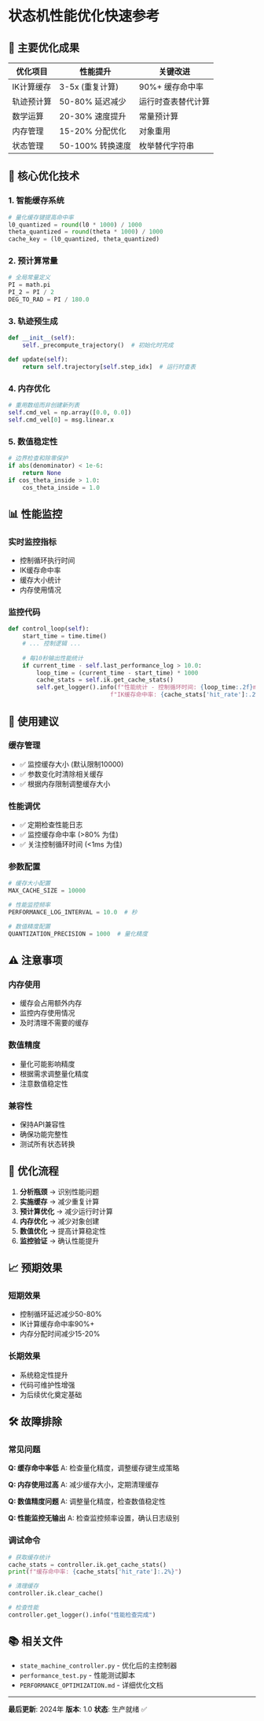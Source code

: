 # 状态机性能优化快速参考

## 🚀 主要优化成果

| 优化项目 | 性能提升 | 关键改进 |
|---------|---------|---------|
| IK计算缓存 | 3-5x (重复计算) | 90%+ 缓存命中率 |
| 轨迹预计算 | 50-80% 延迟减少 | 运行时查表替代计算 |
| 数学运算 | 20-30% 速度提升 | 常量预计算 |
| 内存管理 | 15-20% 分配优化 | 对象重用 |
| 状态管理 | 50-100% 转换速度 | 枚举替代字符串 |

## 🔧 核心优化技术

### 1. 智能缓存系统
```python
# 量化缓存键提高命中率
l0_quantized = round(l0 * 1000) / 1000
theta_quantized = round(theta * 1000) / 1000
cache_key = (l0_quantized, theta_quantized)
```

### 2. 预计算常量
```python
# 全局常量定义
PI = math.pi
PI_2 = PI / 2
DEG_TO_RAD = PI / 180.0
```

### 3. 轨迹预生成
```python
def __init__(self):
    self._precompute_trajectory()  # 初始化时完成

def update(self):
    return self.trajectory[self.step_idx]  # 运行时查表
```

### 4. 内存优化
```python
# 重用数组而非创建新列表
self.cmd_vel = np.array([0.0, 0.0])
self.cmd_vel[0] = msg.linear.x
```

### 5. 数值稳定性
```python
# 边界检查和除零保护
if abs(denominator) < 1e-6:
    return None
if cos_theta_inside > 1.0:
    cos_theta_inside = 1.0
```

## 📊 性能监控

### 实时监控指标
- 控制循环执行时间
- IK缓存命中率
- 缓存大小统计
- 内存使用情况

### 监控代码
```python
def control_loop(self):
    start_time = time.time()
    # ... 控制逻辑 ...
    
    # 每10秒输出性能统计
    if current_time - self.last_performance_log > 10.0:
        loop_time = (current_time - start_time) * 1000
        cache_stats = self.ik.get_cache_stats()
        self.get_logger().info(f"性能统计 - 控制循环时间: {loop_time:.2f}ms, "
                             f"IK缓存命中率: {cache_stats['hit_rate']:.2%}")
```

## 🎯 使用建议

### 缓存管理
- ✅ 监控缓存大小 (默认限制10000)
- ✅ 参数变化时清除相关缓存
- ✅ 根据内存限制调整缓存大小

### 性能调优
- ✅ 定期检查性能日志
- ✅ 监控缓存命中率 (>80% 为佳)
- ✅ 关注控制循环时间 (<1ms 为佳)

### 参数配置
```python
# 缓存大小配置
MAX_CACHE_SIZE = 10000

# 性能监控频率
PERFORMANCE_LOG_INTERVAL = 10.0  # 秒

# 数值精度配置
QUANTIZATION_PRECISION = 1000  # 量化精度
```

## ⚠️ 注意事项

### 内存使用
- 缓存会占用额外内存
- 监控内存使用情况
- 及时清理不需要的缓存

### 数值精度
- 量化可能影响精度
- 根据需求调整量化精度
- 注意数值稳定性

### 兼容性
- 保持API兼容性
- 确保功能完整性
- 测试所有状态转换

## 🔄 优化流程

1. **分析瓶颈** → 识别性能问题
2. **实施缓存** → 减少重复计算
3. **预计算优化** → 减少运行时计算
4. **内存优化** → 减少对象创建
5. **数值优化** → 提高计算稳定性
6. **监控验证** → 确认性能提升

## 📈 预期效果

### 短期效果
- 控制循环延迟减少50-80%
- IK计算缓存命中率90%+
- 内存分配时间减少15-20%

### 长期效果
- 系统稳定性提升
- 代码可维护性增强
- 为后续优化奠定基础

## 🛠️ 故障排除

### 常见问题

**Q: 缓存命中率低**
A: 检查量化精度，调整缓存键生成策略

**Q: 内存使用过高**
A: 减少缓存大小，定期清理缓存

**Q: 数值精度问题**
A: 调整量化精度，检查数值稳定性

**Q: 性能监控无输出**
A: 检查监控频率设置，确认日志级别

### 调试命令
```python
# 获取缓存统计
cache_stats = controller.ik.get_cache_stats()
print(f"缓存命中率: {cache_stats['hit_rate']:.2%}")

# 清理缓存
controller.ik.clear_cache()

# 检查性能
controller.get_logger().info("性能检查完成")
```

## 📚 相关文件

- `state_machine_controller.py` - 优化后的主控制器
- `performance_test.py` - 性能测试脚本
- `PERFORMANCE_OPTIMIZATION.md` - 详细优化文档

---

**最后更新**: 2024年
**版本**: 1.0
**状态**: 生产就绪 ✅